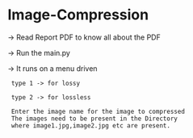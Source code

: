 
# Image-Compression
-> Read Report PDF to know all about the PDF

-> Run the main.py 

-> It runs on a menu driven 

     type 1 -> for lossy

     type 2 -> for lossless
     
     Enter the image name for the image to compressed
     The images need to be present in the Directory 
     where image1.jpg,image2.jpg etc are present.
     


     
